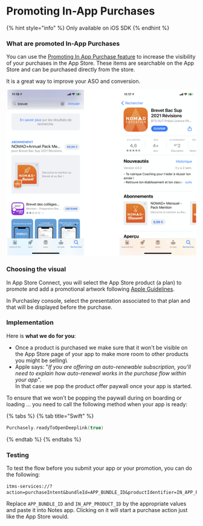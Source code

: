 # Promoting In-App Purchases

{% hint style="info" %}
Only available on iOS SDK
{% endhint %}

### What are promoted In-App Purchases

You can use the [Promoting In App Purchase feature](https://developer.apple.com/app-store/promoting-in-app-purchases/) to increase the visibility of your purchases in the App Store. These items are searchable on the App Store and can be purchased directly from the store.

It is a great way to improve your ASO and conversion.

![Example of promoted In App Subscriptions](../../.gitbook/assets/PromotingIAP.png)

### Choosing the visual

In App Store Connect, you will select the App Store product (a plan) to promote and add a promotional artwork following [Apple Guidelines](https://developer.apple.com/app-store/promoting-in-app-purchases/).

In Purchasley console, select the presentation associated to that plan and that will be displayed before the purchase.

### Implementation

Here is **what we do for you**:

* Once a product is purchased we make sure that it won't be visible on the App Store page of your app to make more room to other products you might be selling\\
* Apple says: "_If you are offering an auto-renewable subscription, you’ll need to explain how auto-renewal works in the purchase flow within your app_".\
  In that case we pop the product offer paywall once your app is started.

To ensure that we won't be popping the paywall during on boarding or loading … you need to call the following method when your app is ready:

{% tabs %}
{% tab title="Swift" %}
```swift
Purchasely.readyToOpenDeeplink(true)
```
{% endtab %}
{% endtabs %}

### Testing

To test the flow before you submit your app or your promotion, you can do the following:

```
itms-services://?action=purchaseIntent&bundleId=APP_BUNDLE_ID&productIdentifier=IN_APP_PRODUCT_ID
```

Replace `APP_BUNDLE_ID` and `IN_APP_PRODUCT_ID` by the appropriate values and paste it into Notes app. Clicking on it will start a purchase action just like the App Store would.
